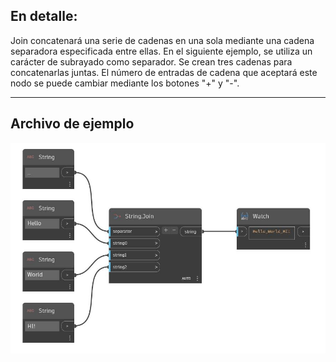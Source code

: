 ## En detalle:
Join concatenará una serie de cadenas en una sola mediante una cadena separadora especificada entre ellas. En el siguiente ejemplo, se utiliza un carácter de subrayado como separador. Se crean tres cadenas para concatenarlas juntas. El número de entradas de cadena que aceptará este nodo se puede cambiar mediante los botones "+" y "-".
___
## Archivo de ejemplo

![Join](./DSCore.String.Join_img.jpg)

